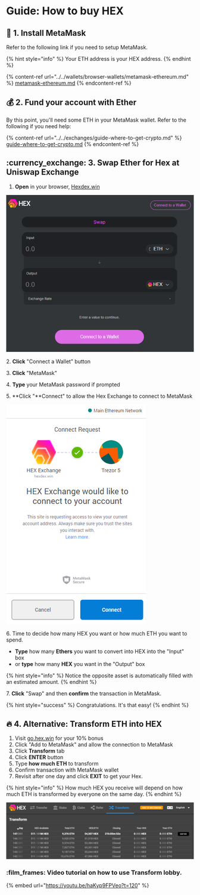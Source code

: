 # Guide: How to buy HEX

## :handbag: 1. Install MetaMask

Refer to the following link if you need to setup MetaMask.

{% hint style="info" %}
Your ETH address is your HEX address.
{% endhint %}

{% content-ref url="../../wallets/browser-wallets/metamask-ethereum.md" %}
[metamask-ethereum.md](../../wallets/browser-wallets/metamask-ethereum.md)
{% endcontent-ref %}

## :moneybag: 2. Fund your account with Ether

By this point, you'll need some ETH in your MetaMask wallet. Refer to the following if you need help:

{% content-ref url="../../exchanges/guide-where-to-get-crypto.md" %}
[guide-where-to-get-crypto.md](../../exchanges/guide-where-to-get-crypto.md)
{% endcontent-ref %}

## :currency\_exchange: 3. Swap Ether for Hex at Uniswap Exchange

1. **Open** in your browser, [Hexdex.win](https://hexdex.win/swap)

![](../../.gitbook/assets/hex1.PNG)

2\. **Click** "Connect a Wallet" button

3\. **Click** "MetaMask"

4\. **Type** your MetaMask password if prompted

5\. **Click "**Connect" to allow the Hex Exchange to connect to MetaMask

![](../../.gitbook/assets/hex2.PNG)

6\. Time to decide how many HEX you want or how much ETH you want to spend.

* **Type** how many **Ethers** you want to convert into HEX into the "Input" box
* or **type** how many **HEX** you want in the "Output" box

{% hint style="info" %}
Notice the opposite asset is automatically filled with an estimated amount.
{% endhint %}

7\. **Click** "Swap" and then **confirm** the transaction in MetaMask.

{% hint style="success" %}
Congratulations. It's that easy!
{% endhint %}

## :fire: 4. Alternative: Transform ETH into HEX

1. Visit [go.hex.win](https://go.hex.win/?r=0xFa802BB14AE13810381e8cb09755b39249cE5Ac7) for your 10% bonus
2. Click "Add to MetaMask" and allow the connection to MetaMask
3. Click **Transform** tab
4. Click **ENTER** button
5. Type **how much ETH** to transform
6. Confirm transaction with MetaMask wallet
7. Revisit after one day and click **EXIT** to get your Hex.

{% hint style="info" %}
How much HEX you receive will depend on how much ETH is transformed by everyone on the same day.
{% endhint %}

![Screenshot of Transform lobby](../../.gitbook/assets/hextrans.PNG)

### :film\_frames: Video tutorial on how to use Transform lobby.

{% embed url="https://youtu.be/haKyp9FPVeo?t=120" %}

